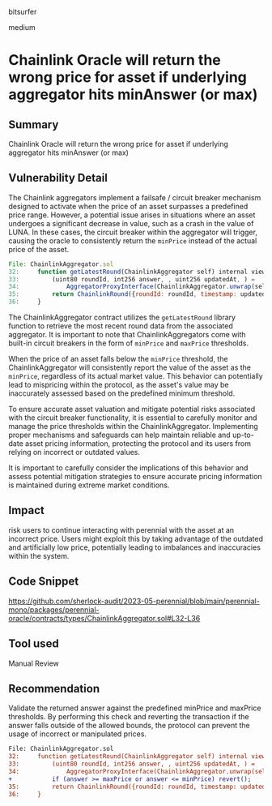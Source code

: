 bitsurfer

medium

# Chainlink Oracle will return the wrong price for asset if underlying aggregator hits minAnswer (or max)

## Summary

Chainlink Oracle will return the wrong price for asset if underlying aggregator hits minAnswer (or max)

## Vulnerability Detail

The Chainlink aggregators implement a failsafe / circuit breaker mechanism designed to activate when the price of an asset surpasses a predefined price range. However, a potential issue arises in situations where an asset undergoes a significant decrease in value, such as a crash in the value of LUNA. In these cases, the circuit breaker within the aggregator will trigger, causing the oracle to consistently return the `minPrice` instead of the actual price of the asset.

```js
File: ChainlinkAggregator.sol
32:     function getLatestRound(ChainlinkAggregator self) internal view returns (ChainlinkRound memory) {
33:         (uint80 roundId, int256 answer, , uint256 updatedAt, ) =
34:             AggregatorProxyInterface(ChainlinkAggregator.unwrap(self)).latestRoundData();
35:         return ChainlinkRound({roundId: roundId, timestamp: updatedAt, answer: answer});
36:     }
```

The ChainlinkAggregator contract utilizes the `getLatestRound` library function to retrieve the most recent round data from the associated aggregator. It is important to note that ChainlinkAggregators come with built-in circuit breakers in the form of `minPrice` and `maxPrice` thresholds.

When the price of an asset falls below the `minPrice` threshold, the ChainlinkAggregator will consistently report the value of the asset as the `minPrice`, regardless of its actual market value. This behavior can potentially lead to mispricing within the protocol, as the asset's value may be inaccurately assessed based on the predefined minimum threshold.

To ensure accurate asset valuation and mitigate potential risks associated with the circuit breaker functionality, it is essential to carefully monitor and manage the price thresholds within the ChainlinkAggregator. Implementing proper mechanisms and safeguards can help maintain reliable and up-to-date asset pricing information, protecting the protocol and its users from relying on incorrect or outdated values.

It is important to carefully consider the implications of this behavior and assess potential mitigation strategies to ensure accurate pricing information is maintained during extreme market conditions.

## Impact

risk users to continue interacting with perennial with the asset at an incorrect price. Users might exploit this by taking advantage of the outdated and artificially low price, potentially leading to imbalances and inaccuracies within the system.

## Code Snippet

https://github.com/sherlock-audit/2023-05-perennial/blob/main/perennial-mono/packages/perennial-oracle/contracts/types/ChainlinkAggregator.sol#L32-L36

## Tool used

Manual Review

## Recommendation

Validate the returned answer against the predefined minPrice and maxPrice thresholds. By performing this check and reverting the transaction if the answer falls outside of the allowed bounds, the protocol can prevent the usage of incorrect or manipulated prices.

```diff
File: ChainlinkAggregator.sol
32:     function getLatestRound(ChainlinkAggregator self) internal view returns (ChainlinkRound memory) {
33:         (uint80 roundId, int256 answer, , uint256 updatedAt, ) =
34:             AggregatorProxyInterface(ChainlinkAggregator.unwrap(self)).latestRoundData();
+           if (answer >= maxPrice or answer <= minPrice) revert();
35:         return ChainlinkRound({roundId: roundId, timestamp: updatedAt, answer: answer});
36:     }
```
